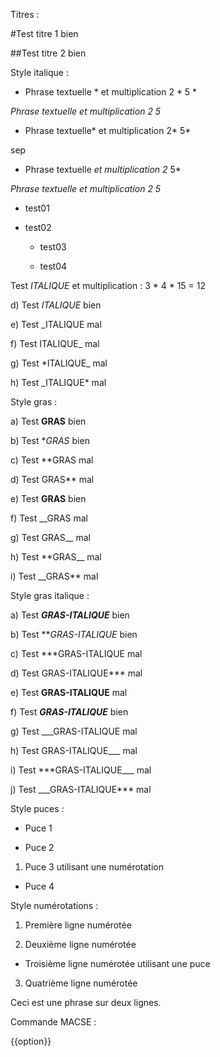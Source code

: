 Titres :

#Test titre 1 bien

##Test titre 2 bien


Style italique :

* Phrase textuelle * et multiplication 2 * 5 *

*Phrase textuelle *et multiplication 2* 5*

* Phrase textuelle* et multiplication 2* 5*

sep

 * Phrase textuelle *et multiplication 2* 5*

 *Phrase textuelle *et multiplication 2* 5*

* test01

 * test02

   * test03

	* test04


Test *ITALIQUE* et multiplication : 3 * 4 * 15 = 12

d) Test _ITALIQUE_ bien

e) Test _ITALIQUE mal

f) Test ITALIQUE_ mal

g) Test *ITALIQUE_ mal

h) Test _ITALIQUE* mal

Style gras :

a) Test **GRAS** bien

b) Test **GRAS* bien

c) Test **GRAS mal

d) Test GRAS** mal

e) Test __GRAS__ bien

f) Test __GRAS mal

g) Test GRAS__ mal

h) Test **GRAS__ mal

i) Test __GRAS** mal

Style gras italique :

a) Test ***GRAS-ITALIQUE*** bien

b) Test ***GRAS-ITALIQUE* bien

c) Test ***GRAS-ITALIQUE mal

d) Test GRAS-ITALIQUE*** mal

e) Test ****GRAS-ITALIQUE**** mal

f) Test ___GRAS-ITALIQUE___ bien

g) Test ___GRAS-ITALIQUE mal

h) Test GRAS-ITALIQUE___ mal

i) Test ***GRAS-ITALIQUE___ mal

j) Test ___GRAS-ITALIQUE*** mal

Style puces :

* Puce 1

* Puce 2

1. Puce 3 utilisant une numérotation

* Puce 4

Style numérotations :

1. Première ligne numérotée

2. Deuxième ligne numérotée

* Troisième ligne numérotée utilisant une puce

3. Quatrième ligne numérotée

Ceci est une phrase
sur deux lignes.

Commande MACSE :

{{option}}
